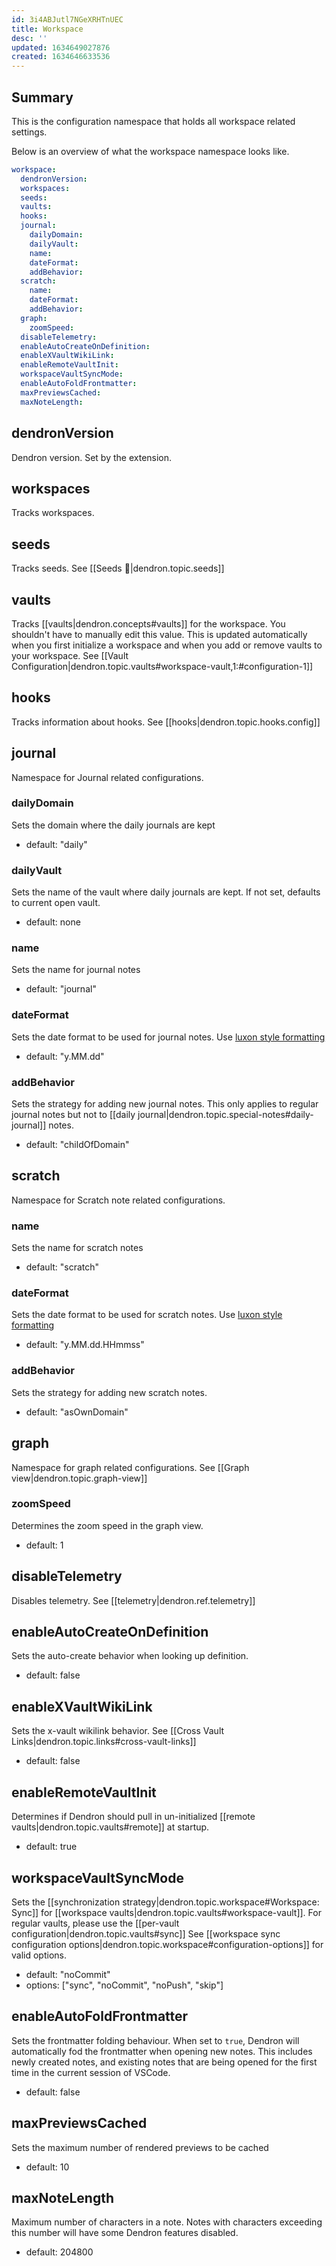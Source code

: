 ```yaml
---
id: 3i4ABJutl7NGeXRHTnUEC
title: Workspace
desc: ''
updated: 1634649027876
created: 1634646633536
---
```


## Summary

This is the configuration namespace that holds all workspace related settings.

Below is an overview of what the workspace namespace looks like.

```yml
workspace:
  dendronVersion:
  workspaces:
  seeds:
  vaults:
  hooks:
  journal: 
    dailyDomain:
    dailyVault:
    name:
    dateFormat:
    addBehavior:
  scratch:
    name:
    dateFormat:
    addBehavior:
  graph:
    zoomSpeed:
  disableTelemetry:
  enableAutoCreateOnDefinition:
  enableXVaultWikiLink:
  enableRemoteVaultInit:
  workspaceVaultSyncMode:
  enableAutoFoldFrontmatter:
  maxPreviewsCached:
  maxNoteLength:
```

## dendronVersion

Dendron version. Set by the extension.

## workspaces

Tracks workspaces.

## seeds

Tracks seeds.
See [[Seeds 🚧|dendron.topic.seeds]]

## vaults

Tracks [[vaults|dendron.concepts#vaults]] for the workspace. You shouldn't have to manually edit this value. This is updated automatically when you first initialize a workspace and when you add or remove vaults to your workspace.
See [[Vault Configuration|dendron.topic.vaults#workspace-vault,1:#configuration-1]]

## hooks

Tracks information about hooks.
See [[hooks|dendron.topic.hooks.config]]

## journal

Namespace for Journal related configurations.

### dailyDomain

Sets the domain where the daily journals are kept

- default: "daily"

### dailyVault

Sets the name of the vault where daily journals are kept. If not set, defaults to current open vault.

- default: none

### name

Sets the name for journal notes

- default: "journal"

### dateFormat

Sets the date format to be used for journal notes.
Use [luxon style formatting](https://moment.github.io/luxon/#/formatting)

- default: "y.MM.dd"

### addBehavior

Sets the strategy for adding new journal notes.
This only applies to regular journal notes but not to [[daily journal|dendron.topic.special-notes#daily-journal]] notes.

- default: "childOfDomain"

## scratch

Namespace for Scratch note related configurations.

### name

Sets the name for scratch notes

- default: "scratch"

### dateFormat

Sets the date format to be used for scratch notes.
Use [luxon style formatting](https://moment.github.io/luxon/#/formatting)

- default: "y.MM.dd.HHmmss"

### addBehavior

Sets the strategy for adding new scratch notes.

- default: "asOwnDomain"

## graph

Namespace for graph related configurations.
See [[Graph view|dendron.topic.graph-view]]

### zoomSpeed

Determines the zoom speed in the graph view.

- default: 1

## disableTelemetry

Disables telemetry.
See [[telemetry|dendron.ref.telemetry]]

## enableAutoCreateOnDefinition

Sets the auto-create behavior when looking up definition.

- default: false

## enableXVaultWikiLink

Sets the x-vault wikilink behavior.
See [[Cross Vault Links|dendron.topic.links#cross-vault-links]]

- default: false

## enableRemoteVaultInit

Determines if Dendron should pull in un-initialized [[remote vaults|dendron.topic.vaults#remote]] at startup.

- default: true

## workspaceVaultSyncMode

Sets the [[synchronization strategy|dendron.topic.workspace#Workspace: Sync]] for [[workspace vaults|dendron.topic.vaults#workspace-vault]]. For regular vaults, please use the [[per-vault configuration|dendron.topic.vaults#sync]]
See [[workspace sync configuration options|dendron.topic.workspace#configuration-options]] for valid options.

- default: "noCommit"
- options: ["sync", "noCommit", "noPush", "skip"]

## enableAutoFoldFrontmatter

Sets the frontmatter folding behaviour.
When set to `true`, Dendron will automatically fod the frontmatter when opening new notes.
This includes newly created notes, and existing notes that are being opened for the first time in the current session of VSCode.

- default: false

## maxPreviewsCached

Sets the maximum number of rendered previews to be cached

- default: 10

## maxNoteLength

Maximum number of characters in a note. Notes with characters exceeding this number will have some Dendron features disabled.

- default: 204800

